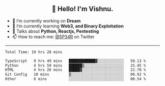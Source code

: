 <h2 align="center">👋 Hello! I'm Vishnu.</h2>


- 🔭 I’m currently working on **Dream**
- 🌱 I’m currently learning **Web3, and Binary Exploitation**
- 💬 Talks about **Python, Reactjs, Pentesting**
- 📫 How to reach me: [@5P34R](https://twitter.com/Vishnu27302693) on Twitter

---
<!--START_SECTION:waka-->

```txt
Total Time: 19 hrs 28 mins

TypeScript   9 hrs 49 mins   ████████████▓░░░░░░░░░░░░   50.13 %
Python       4 hrs 59 mins   ██████▒░░░░░░░░░░░░░░░░░░   25.45 %
HTML         4 hrs 26 mins   █████▓░░░░░░░░░░░░░░░░░░░   22.70 %
Git Config   10 mins         ▒░░░░░░░░░░░░░░░░░░░░░░░░   00.92 %
Other        6 mins          ░░░░░░░░░░░░░░░░░░░░░░░░░   00.54 %
```

<!--END_SECTION:waka-->
